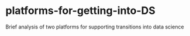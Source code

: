 # platforms-for-getting-into-DS
Brief analysis of two platforms for supporting transitions into data science
